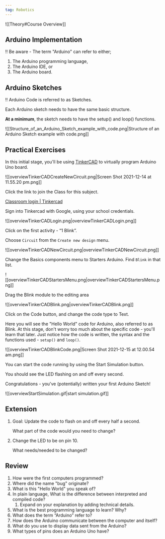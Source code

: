 ```yaml
---
tag: Robotics
---
```

![[Theory#Course Overview]]

## Arduino Implementation

<aside>
‼️ Be aware - The term "Arduino" can refer to either;

1. The Arduino programming language,
2. The Arduino IDE, or
3. The Arduino board.
</aside>

## Arduino Sketches

<aside>
‼️ Arduino Code is referred to as Sketches.

</aside>

Each Arduino sketch needs to have the same basic structure.

**At a minimum**, the sketch needs to have the setup() and loop() functions.

![[Structure_of_an_Arduino_Sketch_example_with_code.png|Structure of an Arduino Sketch example with code.png]]

## Practical Exercises

In this initial stage, you'll be using [TinkerCAD](https://www.tinkercad.com/) to virtually program Arduino Uno board.

![[overviewTinkerCADCreateNewCircuit.png|Screen Shot 2021-12-14 at 11.55.20 pm.png]]

Click the link to join the Class for this subject.

[Classroom login | Tinkercad](https://www.tinkercad.com/joinclass/QM5M8HWQJSG6)

Sign into Tinkercad with Google, using your school credentials.

![[overviewTinkerCADLogin.png|overviewTinkerCADLogin.png]]

Click on the first activity - “1 Blink”.

Choose `Circuit` from the `Create new design` menu.

![[overviewTinkerCADNewCircuit.png|overviewTinkerCADNewCircuit.png]]

Change the Basics components menu to Starters Arduino. Find `Blink` in that list.

![[overviewTinkerCADStartersMenu.png|overviewTinkerCADStartersMenu.png]]

Drag the Blink module to the editing area

![[overviewTinkerCADBlink.png|overviewTinkerCADBlink.png]]

Click on the Code button, and change the code type to Text.

Here you will see the "Hello World" code for Arduino, also referred to as Blink. At this stage, don't worry too much about the specific code - you'll learn that later. Just notice how the code is written, the syntax and the functions used - `setup()` and `loop()`.

![[overviewTinkerCADBlinkCode.png|Screen Shot 2021-12-15 at 12.00.54 am.png]]

You can start the code running by using the Start Simulation button.

You should see the LED flashing on and off every second.

Congratulations - you've (potentially) written your first Arduino Sketch!

![[overviewStartSimulation.gif|start simulation.gif]]

## Extension

1. Goal: Update the code to flash on and off every half a second. 
	
	What part of the code would you need to change? 
	
2. Change the LED to be on pin 10. 
	
	What needs/needed to be changed?
	

## Review

1. How were the first computers programmed?
2. Where did the name "bug" originate?
3. What is this "Hello World" you speak of?
4. In plain language, What is the difference between interpreted and compiled code?
	1. Expand on your explanation by adding technical details.
5. What is the best programming language to learn? Why?
6. What does the term “Arduino” refer to?
7. How does the Arduino communicate between the computer and itself?
8. What do you use to display data sent from the Arduino?
9. What types of pins does an Arduino Uno have?


